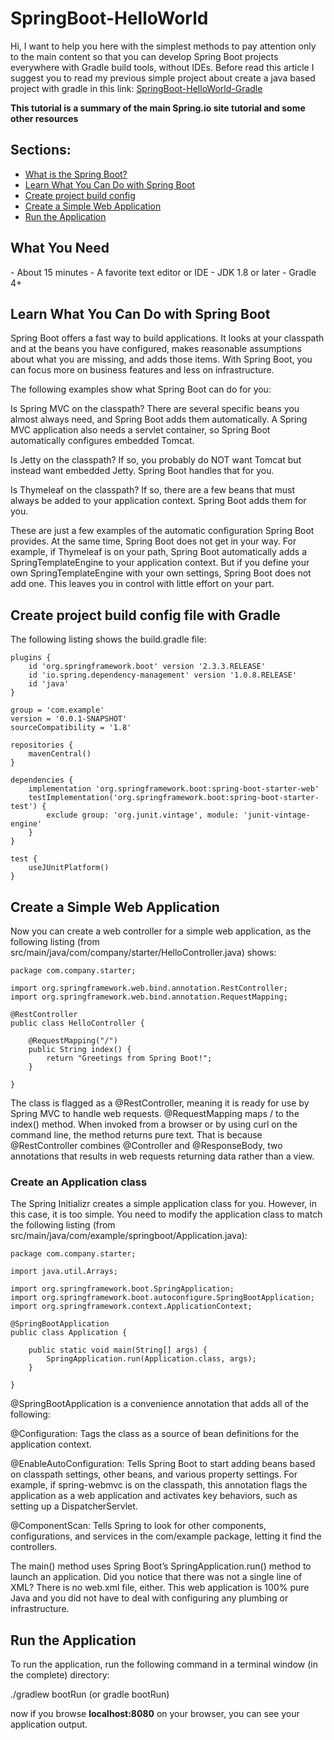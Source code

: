 # SpringBoot-HelloWorld

Hi, I want to help you here with the simplest methods to pay attention only to the main content so that you can develop Spring Boot projects everywhere with Gradle build tools, without IDEs.
Before read this article I suggest you to read my previous simple project about create a java based project with gradle in this link: [SpringBoot-HelloWorld-Gradle](#https://github.com/pouyantabrizi/SpringBoot-HelloWorld-Gradle)

**This tutorial is a summary of the main Spring.io site tutorial and some other resources**

## Sections:
   - [What is the Spring Boot?](#one)
   - [Learn What You Can Do with Spring Boot](#two)
   - [Create project build config](#three)
   - [Create a Simple Web Application](#four)
   - [Run the Application](#five)

<h2 id="one">What You Need</h2>
   - About 15 minutes
   - A favorite text editor or IDE
   - JDK 1.8 or later
   - Gradle 4+

<h2 id="two">Learn What You Can Do with Spring Boot</h2>
Spring Boot offers a fast way to build applications. It looks at your classpath and at the beans you have configured, makes reasonable assumptions about what you are missing, and adds those items. With Spring Boot, you can focus more on business features and less on infrastructure.

The following examples show what Spring Boot can do for you:

Is Spring MVC on the classpath? There are several specific beans you almost always need, and Spring Boot adds them automatically. A Spring MVC application also needs a servlet container, so Spring Boot automatically configures embedded Tomcat.

Is Jetty on the classpath? If so, you probably do NOT want Tomcat but instead want embedded Jetty. Spring Boot handles that for you.

Is Thymeleaf on the classpath? If so, there are a few beans that must always be added to your application context. Spring Boot adds them for you.

These are just a few examples of the automatic configuration Spring Boot provides. At the same time, Spring Boot does not get in your way. For example, if Thymeleaf is on your path, Spring Boot automatically adds a SpringTemplateEngine to your application context.
But if you define your own SpringTemplateEngine with your own settings, Spring Boot does not add one. This leaves you in control with little effort on your part.

<h2 id="three">Create project build config file with Gradle</h2>
The following listing shows the build.gradle file:

```
plugins {
	id 'org.springframework.boot' version '2.3.3.RELEASE'
	id 'io.spring.dependency-management' version '1.0.8.RELEASE'
	id 'java'
}

group = 'com.example'
version = '0.0.1-SNAPSHOT'
sourceCompatibility = '1.8'

repositories {
	mavenCentral()
}

dependencies {
	implementation 'org.springframework.boot:spring-boot-starter-web'
	testImplementation('org.springframework.boot:spring-boot-starter-test') {
		exclude group: 'org.junit.vintage', module: 'junit-vintage-engine'
	}
}

test {
	useJUnitPlatform()
}
```

<h2 id="four">Create a Simple Web Application</h2>
Now you can create a web controller for a simple web application, as the following listing (from src/main/java/com/company/starter/HelloController.java) shows:

```
package com.company.starter;

import org.springframework.web.bind.annotation.RestController;
import org.springframework.web.bind.annotation.RequestMapping;

@RestController
public class HelloController {

	@RequestMapping("/")
	public String index() {
		return "Greetings from Spring Boot!";
	}

}
```

The class is flagged as a @RestController, meaning it is ready for use by Spring MVC to handle web requests. @RequestMapping maps / to the index() method. When invoked from a browser or by using curl on the command line,
the method returns pure text. That is because @RestController combines @Controller and @ResponseBody, two annotations that results in web requests returning data rather than a view.

### Create an Application class

The Spring Initializr creates a simple application class for you. However, in this case, it is too simple. You need to modify the application class to match the following listing (from src/main/java/com/example/springboot/Application.java):

```
package com.company.starter;

import java.util.Arrays;

import org.springframework.boot.SpringApplication;
import org.springframework.boot.autoconfigure.SpringBootApplication;
import org.springframework.context.ApplicationContext;

@SpringBootApplication
public class Application {

	public static void main(String[] args) {
		SpringApplication.run(Application.class, args);
	}

}
```

@SpringBootApplication is a convenience annotation that adds all of the following:

@Configuration: Tags the class as a source of bean definitions for the application context.

@EnableAutoConfiguration: Tells Spring Boot to start adding beans based on classpath settings, other beans, and various property settings. For example, if spring-webmvc is on the classpath, this annotation flags the application as a web application and activates key behaviors, such as setting up a DispatcherServlet.

@ComponentScan: Tells Spring to look for other components, configurations, and services in the com/example package, letting it find the controllers.

The main() method uses Spring Boot’s SpringApplication.run() method to launch an application. Did you notice that there was not a single line of XML? There is no web.xml file, either. This web application is 100% pure Java and you did not have to deal with configuring any plumbing or infrastructure.


<h2 id="five">Run the Application</h2>

To run the application, run the following command in a terminal window (in the complete) directory:

./gradlew bootRun (or gradle bootRun)

now if you browse **localhost:8080** on your browser, you can see your application output.


